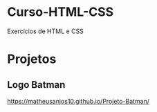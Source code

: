 # Curso-HTML-CSS
 Exercícios de HTML e CSS

<h1>Projetos</h1>

<h2>Logo Batman</h2>
<a href="https://matheusanjos10.github.io/Projeto-Batman/" target "_blank">https://matheusanjos10.github.io/Projeto-Batman/</a>